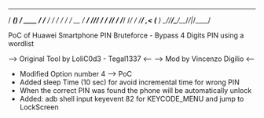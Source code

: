    _______ __               __
  / ____(_) /   ____  _____/ /_______
 / /   / / /   / __ \/ ___/ //_/ ___/
/ /___/ / /___/ /_/ / /__/ ,< (__  )
\____/_/_____/\____/\___/_/|_/____/

PoC of Huawei Smartphone PIN Bruteforce - Bypass 4 Digits PIN using a wordlist

--> Original Tool by LoliC0d3 - Tegal1337 <--
--> Mod by Vincenzo Digilio <--

* Modified Option number 4 --> PoC
* Added sleep Time (10 sec) for avoid incremental time for wrong PIN
* When the correct PIN was found the phone will be automatically unlock
* Added: adb shell input keyevent 82 for KEYCODE_MENU and jump to LockScreen
